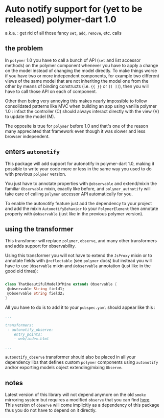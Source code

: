 # Auto notify support for (yet to be released) polymer-dart 1.0
a.k.a. : get rid of all those fancy `set`, `add`, `remove`, etc. calls


## the problem 

In `polymer` 1.0 you have to call a bunch of API (`set` and list accessor methods) on the polymer component whenever you have to apply a change on the model instead of changing the model directly. To make things worse if you have
two or more independent components, for example two different views of the same model that are not inheriting the model one from the other by means of binding constructs (i.e. `{{ }}` or
 `[[ ]]`), then you will have to call those API on each of component.
 
Other then being very annoying this makes nearly impossible to follow consolidated patterns like MVC when building an app using vanilla polymer 1.0 : 
infact the controller (C) should always interact directly with the view (V) to update the model (M).

The opposite is true for `polymer` before 1.0 and that's one of the reason many appreciated that framework even though it was slower and less browser independent.

## enters `autonotify`

This package will add support for autonotify in polymer-dart 1.0, making it possible to write your code more or less in the same way you used to do with previous `polymer` version.

You just have to annotate properties with `@observable` and extend/mixin the familiar `Observable` mixin, exactly like before, and `polymer_autnotify` will take care of calling `polymer` accessor API 
 automatically for you.

To enable the autonotify feature just add the dependency to your project and add the mixin `AutonotifyBehavior` to your `PolymerElement` then 
annotate property with `@observable` (just like in the previous polymer version). 



## using the transformer 

This transfomer will replace `polymer`, `observe`, and many other transformers and adds support for observability.

Using this transformer you will not have to extend the `JsProxy` mixin or to annotate fields with `@reflectable` (see `polymer` docs) but instead you will have to use `Observable` mixin and `@observable` annotation (just like in the good old times):

```dart

class ThatBeautifulModelOfMine extends Observable {
 @observable String field1;
 @observable String field2;
}
```

All you have to do is to add it to your `pubspec.yaml` should appear like this :
```yaml
...

transformers:
 - autonotify_observe:
    entry_points:
    - web/index.html

...
```
`autonotify_observe` transformer should also be placed in all your dependency libs that defines custom `polymer` components using `autonotify` and/or exporting models object extending/mixing `Observe`.

## notes

Latest version of this library will not depend anymore on the old `smoke` mirroring system but requires a modified `observe` that you can find [here](https://github.com/dam0vm3nt/observe/tree/reflectable).
This version of `observe` will come implicitly as a dependency of this package thus you do not have to depend on it directly. 

